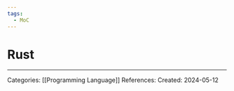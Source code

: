 ```yaml
---
tags:
  - MoC
---
```

# Rust


---
Categories: [[Programming Language]]
References:
Created: 2024-05-12
